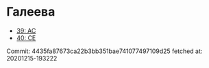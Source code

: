 # Галеева
- [39: AC](39.md)
- [40: CE](40.md)

Commit: 4435fa87673ca22b3bb351bae741077497109d25
 fetched at: 20201215-193222
